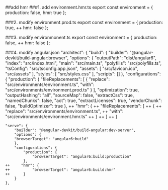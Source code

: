 ##add hmr
###1. add environment.hmr.ts
	export const environment = {
	    production: false,
	    hmr: true
	};

###2. modify environment.prod.ts
	export const environment = {
	    production: true,
	++  hmr: false
	};

###3. modify environmonent.ts
	export const environment = {
	    production: false,
	++  hmr: false
	};

###4. modify angular.json
	"architect": {
	        "build": {
	          "builder": "@angular-devkit/build-angular:browser",
	          "options": {
	            "outputPath": "dist/angular6",
	            "index": "src/index.html",
	            "main": "src/main.ts",
	            "polyfills": "src/polyfills.ts",
	            "tsConfig": "src/tsconfig.app.json",
	            "assets": [
	              "src/favicon.ico",
	              "src/assets"
	            ],
	            "styles": [
	              "src/styles.css"
	            ],
	            "scripts": []
	          },
	          "configurations": {
	            "production": {
	              "fileReplacements": [
	                {
	                  "replace": "src/environments/environment.ts",
	                  "with": "src/environments/environment.prod.ts"
	                }
	              ],
	              "optimization": true,
	              "outputHashing": "all",
	              "sourceMap": false,
	              "extractCss": true,
	              "namedChunks": false,
	              "aot": true,
	              "extractLicenses": true,
	              "vendorChunk": false,
	              "buildOptimizer": true
	            },
	++          "hmr": {
	++            "fileReplacements": [
	++              {
	++                "replace": "src/environments/environment.ts",
	++                "with": "src/environments/environment.hmr.ts"
	++              }
	++            ]
	++          }

	"serve": {
	    "builder": "@angular-devkit/build-angular:dev-server",
	    "options": {
	    "browserTarget": "angular6:build"
	    },
	    "configurations": {
	        "production": {
	            "browserTarget": "angular6:build:production"
	        },
	++     "hmr": {
	++          "browserTarget": "angular6:build:hmr"
	++      }
	    }
	},